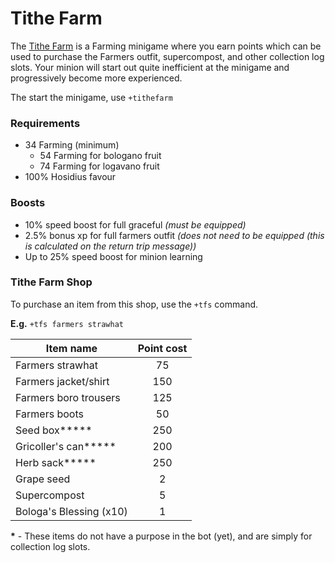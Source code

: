 # Tithe Farm

The [Tithe Farm](https://oldschool.runescape.wiki/w/Tithe\_Farm) is a Farming minigame where you earn points which can be used to purchase the Farmers outfit, supercompost, and other collection log slots. Your minion will start out quite inefficient at the minigame and progressively become more experienced.

The start the minigame, use `+tithefarm`

### Requirements

* 34 Farming (minimum)
  * 54 Farming for bologano fruit
  * 74 Farming for logavano fruit
* 100% Hosidius favour

### Boosts

* 10% speed boost for full graceful _(must be equipped)_
* 2.5% bonus xp for full farmers outfit _(does not need to be equipped (this is calculated on the return trip message))_
* Up to 25% speed boost for minion learning

### Tithe Farm Shop

To purchase an item from this shop, use the `+tfs` command.

**E.g.** `+tfs farmers strawhat`

| **Item name**           | **Point cost** |
| ----------------------- | :------------: |
| Farmers strawhat        |       75       |
| Farmers jacket/shirt    |       150      |
| Farmers boro trousers   |       125      |
| Farmers boots           |       50       |
| Seed box**\***          |       250      |
| Gricoller's can**\***   |       200      |
| Herb sack**\***         |       250      |
| Grape seed              |        2       |
| Supercompost            |        5       |
| Bologa's Blessing (x10) |        1       |

**\*** - These items do not have a purpose in the bot (yet), and are simply for collection log slots.

